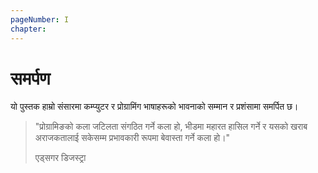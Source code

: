 ```yaml
---
pageNumber: I
chapter: 
---
```


# समर्पण

यो पुस्तक हाम्रो संसारमा कम्प्युटर र प्रोग्रामिंग भाषाहरूको भावनाको सम्मान र प्रशंसामा समर्पित छ।

> "प्रोग्रामिङको कला जटिलता संगठित गर्ने कला हो, भीडमा महारत हासिल गर्ने र यसको खराब अराजकतालाई सकेसम्म प्रभावकारी रूपमा बेवास्ता गर्ने कला हो।"
>
> एड्सगर डिजस्ट्रा

